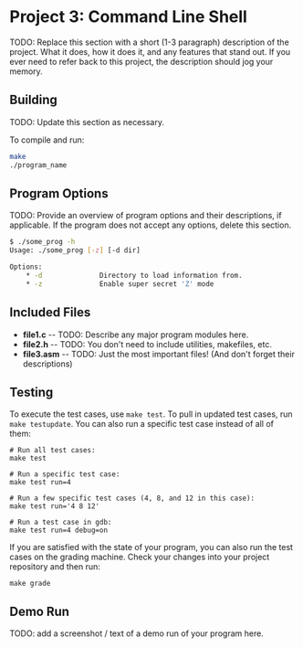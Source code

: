 # Project 3: Command Line Shell
TODO: Replace this section with a short (1-3 paragraph) description of the project. What it does, how it does it, and any features that stand out. If you ever need to refer back to this project, the description should jog your memory.

## Building

TODO: Update this section as necessary.

To compile and run:

```bash
make
./program_name
```

## Program Options

TODO: Provide an overview of program options and their descriptions, if applicable. If the program does not accept any options, delete this section.

```bash
$ ./some_prog -h
Usage: ./some_prog [-z] [-d dir]

Options:
    * -d              Directory to load information from.
    * -z              Enable super secret 'Z' mode
```

## Included Files

* **file1.c** -- TODO: Describe any major program modules here.
* **file2.h** -- TODO: You don't need to include utilities, makefiles, etc.
* **file3.asm** -- TODO: Just the most important files! (And don't forget their descriptions)

## Testing

To execute the test cases, use `make test`. To pull in updated test cases, run `make testupdate`. You can also run a specific test case instead of all of them:

```
# Run all test cases:
make test

# Run a specific test case:
make test run=4

# Run a few specific test cases (4, 8, and 12 in this case):
make test run='4 8 12'

# Run a test case in gdb:
make test run=4 debug=on
```

If you are satisfied with the state of your program, you can also run the test cases on the grading machine. Check your changes into your project repository and then run:

```
make grade
```

## Demo Run

TODO: add a screenshot / text of a demo run of your program here.

